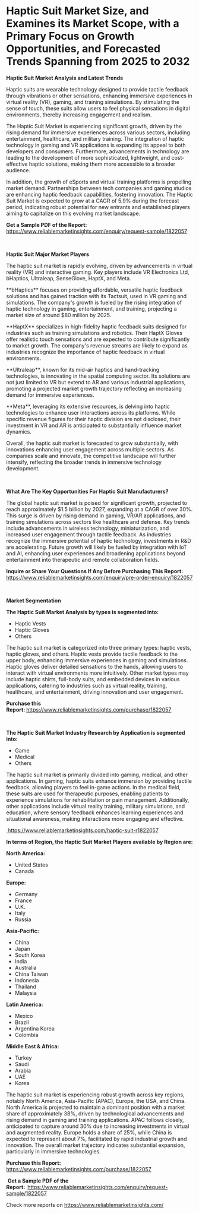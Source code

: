 <p><h1>Haptic Suit Market Size, and Examines its Market Scope, with a Primary Focus on Growth Opportunities, and Forecasted Trends Spanning from 2025 to 2032</h1></p><p><strong>Haptic Suit Market Analysis and Latest Trends</strong></p>
<p><p>Haptic suits are wearable technology designed to provide tactile feedback through vibrations or other sensations, enhancing immersive experiences in virtual reality (VR), gaming, and training simulations. By stimulating the sense of touch, these suits allow users to feel physical sensations in digital environments, thereby increasing engagement and realism.</p><p>The Haptic Suit Market is experiencing significant growth, driven by the rising demand for immersive experiences across various sectors, including entertainment, healthcare, and military training. The integration of haptic technology in gaming and VR applications is expanding its appeal to both developers and consumers. Furthermore, advancements in technology are leading to the development of more sophisticated, lightweight, and cost-effective haptic solutions, making them more accessible to a broader audience.</p><p>In addition, the growth of eSports and virtual training platforms is propelling market demand. Partnerships between tech companies and gaming studios are enhancing haptic feedback capabilities, fostering innovation. The Haptic Suit Market is expected to grow at a CAGR of 5.9% during the forecast period, indicating robust potential for new entrants and established players aiming to capitalize on this evolving market landscape.</p></p>
<p><strong>Get a Sample PDF of the Report:&nbsp;</strong> <a href="https://www.reliablemarketinsights.com/enquiry/request-sample/1822057?utm_campaign=3551&utm_medium=2&utm_source=Github&utm_content=ia&utm_term=04042025&utm_id=haptic-suit">https://www.reliablemarketinsights.com/enquiry/request-sample/1822057</a></p>
<p>&nbsp;</p>
<p><strong>Haptic Suit Major Market Players</strong></p>
<p><p>The haptic suit market is rapidly evolving, driven by advancements in virtual reality (VR) and interactive gaming. Key players include VR Electronics Ltd, bHaptics, Ultraleap, SenseGlove, HaptX, and Meta. </p><p>**bHaptics** focuses on providing affordable, versatile haptic feedback solutions and has gained traction with its Tactsuit, used in VR gaming and simulations. The company's growth is fueled by the rising integration of haptic technology in gaming, entertainment, and training, projecting a market size of around $80 million by 2025.</p><p>**HaptX** specializes in high-fidelity haptic feedback suits designed for industries such as training simulations and robotics. Their HaptX Gloves offer realistic touch sensations and are expected to contribute significantly to market growth. The company's revenue streams are likely to expand as industries recognize the importance of haptic feedback in virtual environments.</p><p>**Ultraleap**, known for its mid-air haptics and hand-tracking technologies, is innovating in the spatial computing sector. Its solutions are not just limited to VR but extend to AR and various industrial applications, promoting a projected market growth trajectory reflecting an increasing demand for immersive experiences.</p><p>**Meta**, leveraging its extensive resources, is delving into haptic technologies to enhance user interactions across its platforms. While specific revenue figures for their haptic division are not disclosed, their investment in VR and AR is anticipated to substantially influence market dynamics.</p><p>Overall, the haptic suit market is forecasted to grow substantially, with innovations enhancing user engagement across multiple sectors. As companies scale and innovate, the competitive landscape will further intensify, reflecting the broader trends in immersive technology development.</p></p>
<p>&nbsp;</p>
<p><strong>What Are The Key Opportunities For Haptic Suit Manufacturers?</strong></p>
<p><p>The global haptic suit market is poised for significant growth, projected to reach approximately $1.5 billion by 2027, expanding at a CAGR of over 30%. This surge is driven by rising demand in gaming, VR/AR applications, and training simulations across sectors like healthcare and defense. Key trends include advancements in wireless technology, miniaturization, and increased user engagement through tactile feedback. As industries recognize the immersive potential of haptic technology, investments in R&D are accelerating. Future growth will likely be fueled by integration with IoT and AI, enhancing user experiences and broadening applications beyond entertainment into therapeutic and remote collaboration fields.</p></p>
<p><strong>Inquire or Share Your Questions If Any Before Purchasing This Report:</strong> <a href="https://www.reliablemarketinsights.com/enquiry/pre-order-enquiry/1822057?utm_campaign=3551&utm_medium=2&utm_source=Github&utm_content=ia&utm_term=04042025&utm_id=haptic-suit">https://www.reliablemarketinsights.com/enquiry/pre-order-enquiry/1822057</a></p>
<p>&nbsp;</p>
<p><strong>Market Segmentation</strong></p>
<p><strong>The Haptic Suit Market Analysis by types is segmented into:</strong></p>
<p><ul><li>Haptic Vests</li><li>Haptic Gloves</li><li>Others</li></ul></p>
<p><p>The haptic suit market is categorized into three primary types: haptic vests, haptic gloves, and others. Haptic vests provide tactile feedback to the upper body, enhancing immersive experiences in gaming and simulations. Haptic gloves deliver detailed sensations to the hands, allowing users to interact with virtual environments more intuitively. Other market types may include haptic shirts, full-body suits, and embedded devices in various applications, catering to industries such as virtual reality, training, healthcare, and entertainment, driving innovation and user engagement.</p></p>
<p><strong>Purchase this Report:&nbsp;</strong><a href="https://www.reliablemarketinsights.com/purchase/1822057?utm_campaign=3551&utm_medium=2&utm_source=Github&utm_content=ia&utm_term=04042025&utm_id=haptic-suit">https://www.reliablemarketinsights.com/purchase/1822057</a></p>
<p>&nbsp;</p>
<p><strong>The Haptic Suit Market Industry Research by Application is segmented into:</strong></p>
<p><ul><li>Game</li><li>Medical</li><li>Others</li></ul></p>
<p><p>The haptic suit market is primarily divided into gaming, medical, and other applications. In gaming, haptic suits enhance immersion by providing tactile feedback, allowing players to feel in-game actions. In the medical field, these suits are used for therapeutic purposes, enabling patients to experience simulations for rehabilitation or pain management. Additionally, other applications include virtual reality training, military simulations, and education, where sensory feedback enhances learning experiences and situational awareness, making interactions more engaging and effective.</p></p>
<p><a href="https://www.reliablemarketinsights.com/haptic-suit-r1822057?utm_campaign=3551&utm_medium=2&utm_source=Github&utm_content=ia&utm_term=04042025&utm_id=haptic-suit">&nbsp;https://www.reliablemarketinsights.com/haptic-suit-r1822057</a></p>
<p><strong>In terms of Region, the Haptic Suit Market Players available by Region are:</strong></p>
<p>
    <p> <strong> North America: </strong>
        <ul>
            <li>United States</li>
            <li>Canada</li>
        </ul>
        </p> 
    <p> <strong> Europe: </strong>
        <ul>
            <li>Germany</li>
            <li>France</li>
            <li>U.K.</li>
            <li>Italy</li>
            <li>Russia</li>
        </ul>
        </p> 
    <p> <strong> Asia-Pacific: </strong>
        <ul>
            <li>China</li>
            <li>Japan</li>
            <li>South Korea</li>
            <li>India</li>
            <li>Australia</li>
            <li>China Taiwan</li>
            <li>Indonesia</li>
            <li>Thailand</li>
            <li>Malaysia</li>
        </ul>
        </p> 
    <p> <strong> Latin America: </strong>
        <ul>
            <li>Mexico</li>
            <li>Brazil</li>
            <li>Argentina Korea</li>
            <li>Colombia</li>
        </ul>
        </p> 
    <p> <strong> Middle East & Africa: </strong>
        <ul>
            <li>Turkey</li>
            <li>Saudi</li>
            <li>Arabia</li>
            <li>UAE</li>
            <li>Korea</li>
        </ul>
    </p>
    </p>
<p><p>The haptic suit market is experiencing robust growth across key regions, notably North America, Asia-Pacific (APAC), Europe, the USA, and China. North America is projected to maintain a dominant position with a market share of approximately 38%, driven by technological advancements and rising demand in gaming and training applications. APAC follows closely, anticipated to capture around 30% due to increasing investments in virtual and augmented reality. Europe holds a share of 25%, while China is expected to represent about 7%, facilitated by rapid industrial growth and innovation. The overall market trajectory indicates substantial expansion, particularly in immersive technologies.</p></p>
<p><strong>Purchase this Report: </strong><a href="https://www.reliablemarketinsights.com/purchase/1822057?utm_campaign=3551&utm_medium=2&utm_source=Github&utm_content=ia&utm_term=04042025&utm_id=haptic-suit">https://www.reliablemarketinsights.com/purchase/1822057</a></p>
<p>&nbsp;<strong>Get a Sample PDF of the Report:&nbsp;&nbsp;</strong><a href="https://www.reliablemarketinsights.com/enquiry/request-sample/1822057?utm_campaign=3551&utm_medium=2&utm_source=Github&utm_content=ia&utm_term=04042025&utm_id=haptic-suit">https://www.reliablemarketinsights.com/enquiry/request-sample/1822057</a></p>
<p><strong></strong></p>
<p>Check more reports on <a href="https://www.reliablemarketinsights.com/?utm_campaign=3551&utm_medium=2&utm_source=Github&utm_content=ia&utm_term=04042025&utm_id=haptic-suit">https://www.reliablemarketinsights.com/</a></p>